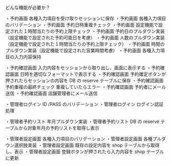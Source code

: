 どんな機能が必要か？

・予約画面 各種入力項目を受け取りセッションに保存
・予約画面 各種入力項目のバリデーション
・予約画面 予約日時重複チェック
・予約画面 設定機能で設定された１時間当たりの予約上限チェック
・予約画面 予約日のプルダウン実装（設定機能で設定された予約可能日を考慮）
・予約画面 人数のプルダウン実装（設定機能で設定された１時間当たりの予約上限チェック）
・予約画面 時間のプルダウン実装（設定機能で設定された営業時間考慮）
・予約画面 各種入力項目の入力内容保持

・予約確認画面 入力内容をセッションから取り出し、画面に表示する
・予約確認画面 日時を適切なフォーマットで表示する
・予約確認画面 予約確定ボタンが押されたらセッションの内容を DB の reserve テーブルに保存
・予約確認画面 予約重複の最終チェック 重複していたらエラー
・予約確認画面 予約者にメール送信
・予約確認画面 店舗管理者にメール送信

・管理者ログイン ID /PASS のバリデーション
・管理者ログイン ログイン認証処理

・管理者予約リスト 年月プルダウン実装
・管理者予約リスト DB の reserve テーブルから対象年月の予約リストを取得し表示

・管理者設定画面 各種入力項目のバリデーション
・管理者設定画面 各種プルダウン選択肢実装
・管理者設定画面 既存の設定内容を shop テーブルから取得し、表示
・管理者設定画面 登録ボタンが押されたら入力内容を shop テーブルに更新
